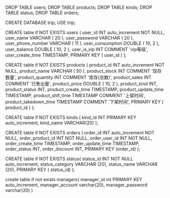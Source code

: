 DROP TABLE users;
DROP TABLE products;
DROP TABLE kinds;
DROP TABLE status;
DROP TABLE orders;

CREATE DATABASE trip;
USE trip;

CREATE table if NOT EXISTS users (
user_id INT auto_increment NOT NULL,
user_name VARCHAR ( 20 ),
user_password VARCHAR ( 20 ),
user_phone_number VARCHAR ( 11 ),
user_consumption DOUBLE ( 10, 2 ),
user_balance DOUBLE ( 10, 2 ),
user_is_vip INT COMMENT 'vip等级',
user_create_time TIMESTAMP,
PRIMARY KEY ( user_id )
);


CREATE table if NOT EXISTS products (
product_id INT auto_increment NOT NULL,
product_name VARCHAR ( 50 ),
product_stock INT COMMENT '现存数量',
product_quantity INT COMMENT '库存(总数)',
product_sales INT COMMENT '已售出量',
product_price DOUBLE ( 10, 2 ),
product_kind INT,
product_status INT,
product_create_time TIMESTAMP,
product_update_time TIMESTAMP,
product_shlf_time TIMESTAMP COMMENT '上架时间',
product_takedown_time TIMESTAMP COMMENT '下架时间',
PRIMARY KEY ( product_id )
);

CREATE table if NOT EXISTS kinds
( kind_id INT PRIMARY KEY auto_increment,
kind_name VARCHAR(20)
);


CREATE table if NOT EXISTS orders (
order_id INT auto_increment NOT NULL,
order_product_id INT NOT NULL,
order_user_id INT NOT NULL,
order_create_time TIMESTAMP,
order_update_time TIMESTAMP,
order_status INT,
order_discount INT,
PRIMARY KEY (order_id)
);



CREATE table if NOT EXISTS status(
status_id INT NOT NULL auto_increment,
status_category VARCHAR (20),
status_name VARCHAR (20),
PRIMARY KEY ( status_id)
);


create table if not exists managers(
manager_id int PRIMARY KEY auto_increment,
manager_account varchar(20),
manager_password varchar(20)
)